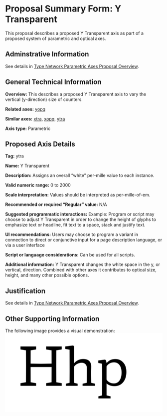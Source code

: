 # Proposal Summary Form: Y Transparent

This proposal describes a proposed Y Transparent axis as part of a proposed system of parametric and optical axes.

## Adminstrative Information

See details in [Type Network Parametric Axes Proposal Overview](Overview.md).

## General Technical Information

**Overview:** This describes a proposed Y Transparent axis to vary the vertical (y-direction) size of counters.

**Related axes:** [yopq](ProposalSummary_yopq.md) 

**Similar axes:** [xtra](ProposalSummary_xtra.md), [xopq](ProposalSummary_xopq.md), [ytra](ProposalSummary_ytra.md)

**Axis type:** Parametric

## Proposed Axis Details

**Tag:** ytra

**Name:** Y Transparent

**Description:** Assigns an overall “white” per-mille value to each instance.

**Valid numeric range:**  0 to 2000

**Scale interpretation:** Values should be interpreted as per-mille-of-em.

**Recommended or required “Regular” value:** N/A

**Suggested programmatic interactions:** Example: Program or script may choose to adjust
Y Transparent in order to change the height of glyphs to emphasize text or headline, fit
text to a space, stack and justify text.

**UI recommendations:** Users may choose to program a variant in connection to direct or
conjunctive input for a page description language, or via a user interface

**Script or language considerations:** Can be used for all scripts.

**Additional information:** Y Transparent changes the white space in the y, or vertical,
direction. Combined with other axes it contributes to optical size, height, and many
other possible options.

## Justification

See details in [Type Network Parametric Axes Proposal Overview](Overview.md).

## Other Supporting Information

The following image provides a visual demonstration:
![Demonstration](demos/animation-ytra.gif)

